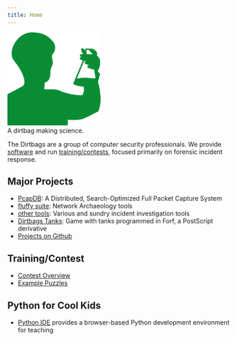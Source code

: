 ```yaml
---
title: Home
---
```


<div class="figure">
  <img src="assets/images/dirtbag.png" style="width: 15em;" alt="Klakto">
  <br/>
  A dirtbag making science.
</div>

The Dirtbags are a group of computer security professionals.  We provide
[software](https://github.com/dirtbags)
and run
[training/contests](/contest/),
focused primarily
on forensic incident response.

Major Projects
--------------

* [PcapDB](https://github.com/dirtbags/pcapdb/): A Distributed, Search-Optimized Full Packet Capture System
* [fluffy suite](/fluffy/): Network Archaeology tools
* [other tools](/tools/): Various and sundry incident investigation tools
* [Dirtbags Tanks](/tanks/): Game with tanks programmed in Forf, a PostScript derivative
* [Projects on Github](https://github.com/dirtbags)

Training/Contest
----------------

* [Contest Overview](/contest/)
* [Example Puzzles](/contest/tutorial/)

Python for Cool Kids
--------------------

* [Python IDE](/js-python/) provides a browser-based Python development environment for teaching
